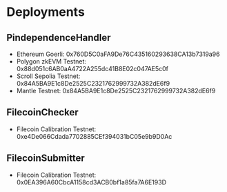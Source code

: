 #

# Deployments
## PindependenceHandler
- Ethereum Goerli: 0x760D5C0aFA9De76C435160293638CA13b7319a96
- Polygon zkEVM Testnet: 0x88d051c6AB0aA4722A255dc41B8E02c047AE5c0f
- Scroll Sepolia Testnet: 0x84A5BA9E1c8De2525C2321762999732A382dE6f9
- Mantle Testnet: 0x84A5BA9E1c8De2525C2321762999732A382dE6f9

## FilecoinChecker
- Filecoin Calibration Testnet: 0xe4De066Cdada7702885CEf394031bC05e9b9D0Ac

## FilecoinSubmitter
- Filecoin Calibration Testnet: 0x0EA396A60CbcA1158cd3ACB0bf1a85fa7A6E193D